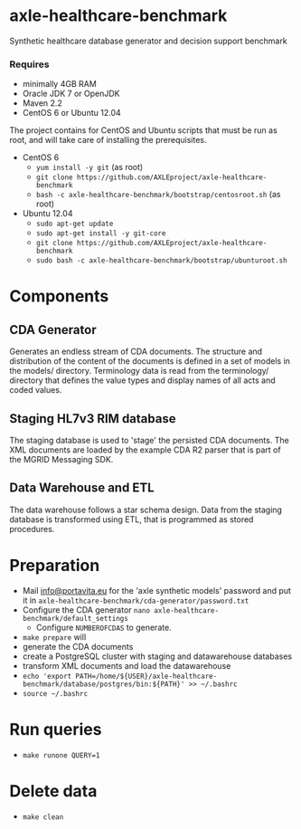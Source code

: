 # axle-healthcare-benchmark #

Synthetic healthcare database generator and decision support benchmark

### Requires ###
* minimally 4GB RAM
* Oracle JDK 7 or OpenJDK
* Maven 2.2
* CentOS 6 or Ubuntu 12.04

The project contains for CentOS and Ubuntu scripts that must be run as root,
and will take care of installing the prerequisites.

* CentOS 6
  * `yum install -y git` (as root)
  * `git clone https://github.com/AXLEproject/axle-healthcare-benchmark`
  * `bash -c axle-healthcare-benchmark/bootstrap/centosroot.sh` (as root)
* Ubuntu 12.04
  * `sudo apt-get update`
  * `sudo apt-get install -y git-core`
  * `git clone https://github.com/AXLEproject/axle-healthcare-benchmark`
  * `sudo bash -c axle-healthcare-benchmark/bootstrap/ubunturoot.sh`

# Components #

## CDA Generator ##

Generates an endless stream of CDA documents.  The structure and distribution
of the content of the documents is defined in a set of models in the models/
directory.  Terminology data is read from the terminology/ directory that
defines the value types and display names of all acts and coded values.

## Staging HL7v3 RIM database ##

The staging database is used to 'stage' the persisted CDA documents.  The XML
documents are loaded by the example CDA R2 parser that is part of the MGRID
Messaging SDK.

## Data Warehouse and ETL ##

The data warehouse follows a star schema design.  Data from the staging
database is transformed using ETL, that is programmed as stored procedures.

# Preparation #

* Mail info@portavita.eu for the 'axle synthetic models' password and put it in
  `axle-healthcare-benchmark/cda-generator/password.txt`
* Configure the CDA generator
  `nano axle-healthcare-benchmark/default_settings`
  * Configure `NUMBEROFCDAS` to generate.
* `make prepare` will
 * generate the CDA documents
 * create a PostgreSQL cluster with staging and datawarehouse databases
 * transform XML documents and load the datawarehouse
* `echo 'export PATH=/home/${USER}/axle-healthcare-benchmark/database/postgres/bin:${PATH}' >> ~/.bashrc`
* `source ~/.bashrc`

# Run queries #
* `make runone QUERY=1`

# Delete data #
* `make clean`

